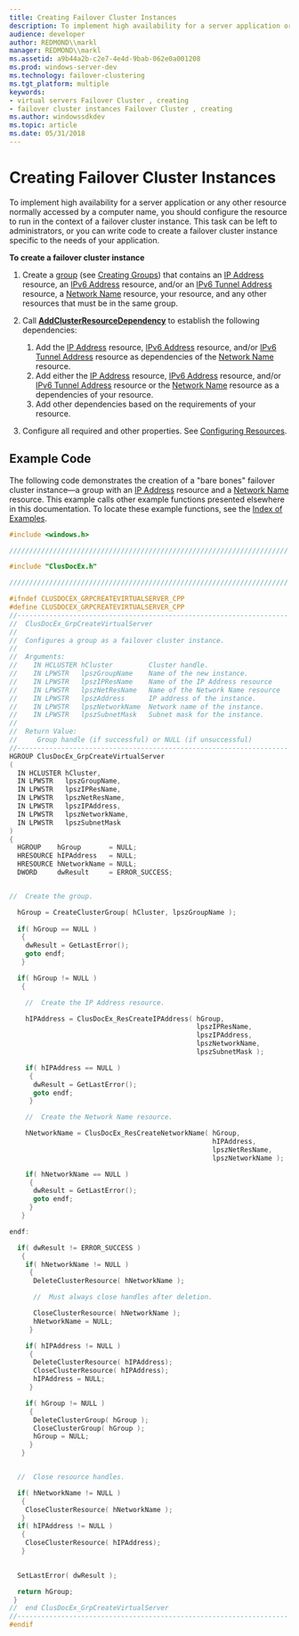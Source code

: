 ```yaml
---
title: Creating Failover Cluster Instances
description: To implement high availability for a server application or any other resource normally accessed by a computer name, you should configure the resource to run in the context of a failover cluster instance.
audience: developer
author: REDMOND\\markl
manager: REDMOND\\markl
ms.assetid: a9b44a2b-c2e7-4e4d-9bab-062e0a001208
ms.prod: windows-server-dev
ms.technology: failover-clustering
ms.tgt_platform: multiple
keywords:
- virtual servers Failover Cluster , creating
- failover cluster instances Failover Cluster , creating
ms.author: windowssdkdev
ms.topic: article
ms.date: 05/31/2018
---
```


# Creating Failover Cluster Instances

To implement high availability for a server application or any other resource normally accessed by a computer name, you should configure the resource to run in the context of a failover cluster instance. This task can be left to administrators, or you can write code to create a failover cluster instance specific to the needs of your application.

**To create a failover cluster instance**

1.  Create a [group](groups.md) (see [Creating Groups](creating-groups.md)) that contains an [IP Address](ip-address.md) resource, an [IPv6 Address](ipv6-address.md) resource, and/or an [IPv6 Tunnel Address](ipv6-tunnel-address.md) resource, a [Network Name](network-name.md) resource, your resource, and any other resources that must be in the same group.
2.  Call [**AddClusterResourceDependency**](/previous-versions/windows/desktop/api/ClusAPI/nc-clusapi-pclusapi_add_cluster_resource_dependency) to establish the following dependencies:

    1.  Add the [IP Address](ip-address.md) resource, [IPv6 Address](ipv6-address.md) resource, and/or [IPv6 Tunnel Address](ipv6-tunnel-address.md) resource as dependencies of the [Network Name](network-name.md) resource.
    2.  Add either the [IP Address](ip-address.md) resource, [IPv6 Address](ipv6-address.md) resource, and/or [IPv6 Tunnel Address](ipv6-tunnel-address.md) resource or the [Network Name](network-name.md) resource as a dependencies of your resource.
    3.  Add other dependencies based on the requirements of your resource.

3.  Configure all required and other properties. See [Configuring Resources](configuring-resources.md).

## Example Code

The following code demonstrates the creation of a "bare bones" failover cluster instance—a group with an [IP Address](ip-address.md) resource and a [Network Name](network-name.md) resource. This example calls other example functions presented elsewhere in this documentation. To locate these example functions, see the [Index of Examples](index-of-examples.md).


```C++
#include <windows.h>

//////////////////////////////////////////////////////////////////////

#include "ClusDocEx.h"

//////////////////////////////////////////////////////////////////////

#ifndef CLUSDOCEX_GRPCREATEVIRTUALSERVER_CPP
#define CLUSDOCEX_GRPCREATEVIRTUALSERVER_CPP
//--------------------------------------------------------------------
//  ClusDocEx_GrpCreateVirtualServer
//
//  Configures a group as a failover cluster instance.
//
//  Arguments:
//    IN HCLUSTER hCluster         Cluster handle.
//    IN LPWSTR   lpszGroupName    Name of the new instance.
//    IN LPWSTR   lpszIPResName    Name of the IP Address resource
//    IN LPWSTR   lpszNetResName   Name of the Network Name resource
//    IN LPWSTR   lpszAddress      IP address of the instance.
//    IN LPWSTR   lpszNetworkName  Network name of the instance.
//    IN LPWSTR   lpszSubnetMask   Subnet mask for the instance. 
//
//  Return Value:
//     Group handle (if successful) or NULL (if unsuccessful)
//--------------------------------------------------------------------
HGROUP ClusDocEx_GrpCreateVirtualServer
(
  IN HCLUSTER hCluster,
  IN LPWSTR   lpszGroupName,
  IN LPWSTR   lpszIPResName,
  IN LPWSTR   lpszNetResName,
  IN LPWSTR   lpszIPAddress,
  IN LPWSTR   lpszNetworkName,
  IN LPWSTR   lpszSubnetMask
)
{
  HGROUP    hGroup       = NULL;
  HRESOURCE hIPAddress   = NULL;
  HRESOURCE hNetworkName = NULL;
  DWORD     dwResult     = ERROR_SUCCESS;


//  Create the group.

  hGroup = CreateClusterGroup( hCluster, lpszGroupName );
    
  if( hGroup == NULL )
   {
    dwResult = GetLastError();
    goto endf;
   }

  if( hGroup != NULL )
   {

    //  Create the IP Address resource.

    hIPAddress = ClusDocEx_ResCreateIPAddress( hGroup,
                                               lpszIPResName,
                                               lpszIPAddress,
                                               lpszNetworkName,
                                               lpszSubnetMask );

    if( hIPAddress == NULL )
     {
      dwResult = GetLastError();
      goto endf;
     }

    //  Create the Network Name resource.

    hNetworkName = ClusDocEx_ResCreateNetworkName( hGroup,
                                                   hIPAddress,
                                                   lpszNetResName,
                                                   lpszNetworkName );

    if( hNetworkName == NULL )
     {
      dwResult = GetLastError();
      goto endf;
     }
   }

endf:

  if( dwResult != ERROR_SUCCESS )
   {
    if( hNetworkName != NULL )
     {
      DeleteClusterResource( hNetworkName );

      //  Must always close handles after deletion. 

      CloseClusterResource( hNetworkName );
      hNetworkName = NULL;
     }

    if( hIPAddress != NULL )
     {
      DeleteClusterResource( hIPAddress);
      CloseClusterResource( hIPAddress);
      hIPAddress = NULL;
     }

    if( hGroup != NULL )
     {
      DeleteClusterGroup( hGroup );
      CloseClusterGroup( hGroup );
      hGroup = NULL;
     }
   }


  //  Close resource handles. 

  if( hNetworkName != NULL )
   {
    CloseClusterResource( hNetworkName );
   }
  if( hIPAddress != NULL )
   {
    CloseClusterResource( hIPAddress);
   }
    

  SetLastError( dwResult );

  return hGroup;
 }
//  end ClusDocEx_GrpCreateVirtualServer
//--------------------------------------------------------------------
#endif
```



 

 




